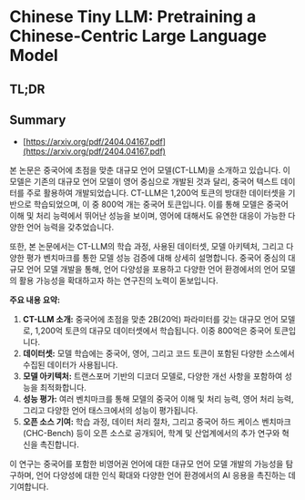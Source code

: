 # Chinese Tiny LLM: Pretraining a Chinese-Centric Large Language Model
## TL;DR
## Summary
- [https://arxiv.org/pdf/2404.04167.pdf](https://arxiv.org/pdf/2404.04167.pdf)

본 논문은 중국어에 초점을 맞춘 대규모 언어 모델(CT-LLM)을 소개하고 있습니다. 이 모델은 기존의 대규모 언어 모델이 영어 중심으로 개발된 것과 달리, 중국어 텍스트 데이터를 주로 활용하여 개발되었습니다. CT-LLM은 1,200억 토큰의 방대한 데이터셋을 기반으로 학습되었으며, 이 중 800억 개는 중국어 토큰입니다. 이를 통해 모델은 중국어 이해 및 처리 능력에서 뛰어난 성능을 보이며, 영어에 대해서도 유연한 대응이 가능한 다양한 언어 능력을 갖추었습니다.

또한, 본 논문에서는 CT-LLM의 학습 과정, 사용된 데이터셋, 모델 아키텍처, 그리고 다양한 평가 벤치마크를 통한 모델 성능 검증에 대해 상세히 설명합니다. 중국어 중심의 대규모 언어 모델 개발을 통해, 언어 다양성을 포용하고 다양한 언어 환경에서의 언어 모델의 활용 가능성을 확대하고자 하는 연구진의 노력이 돋보입니다.

**주요 내용 요약:**

1. **CT-LLM 소개:** 중국어에 초점을 맞춘 2B(20억) 파라미터를 갖는 대규모 언어 모델로, 1,200억 토큰의 대규모 데이터셋에서 학습됩니다. 이중 800억은 중국어 토큰입니다.
2. **데이터셋:** 모델 학습에는 중국어, 영어, 그리고 코드 토큰이 포함된 다양한 소스에서 수집된 데이터가 사용됩니다.
3. **모델 아키텍처:** 트랜스포머 기반의 디코더 모델로, 다양한 개선 사항을 포함하여 성능을 최적화합니다.
4. **성능 평가:** 여러 벤치마크를 통해 모델의 중국어 이해 및 처리 능력, 영어 처리 능력, 그리고 다양한 언어 태스크에서의 성능이 평가됩니다.
5. **오픈 소스 기여:** 학습 과정, 데이터 처리 절차, 그리고 중국어 하드 케이스 벤치마크(CHC-Bench) 등이 오픈 소스로 공개되어, 학계 및 산업계에서의 추가 연구와 혁신을 촉진합니다.

이 연구는 중국어를 포함한 비영어권 언어에 대한 대규모 언어 모델 개발의 가능성을 탐구하며, 언어 다양성에 대한 인식 확대와 다양한 언어 환경에서의 AI 응용을 촉진하는 데 기여합니다.